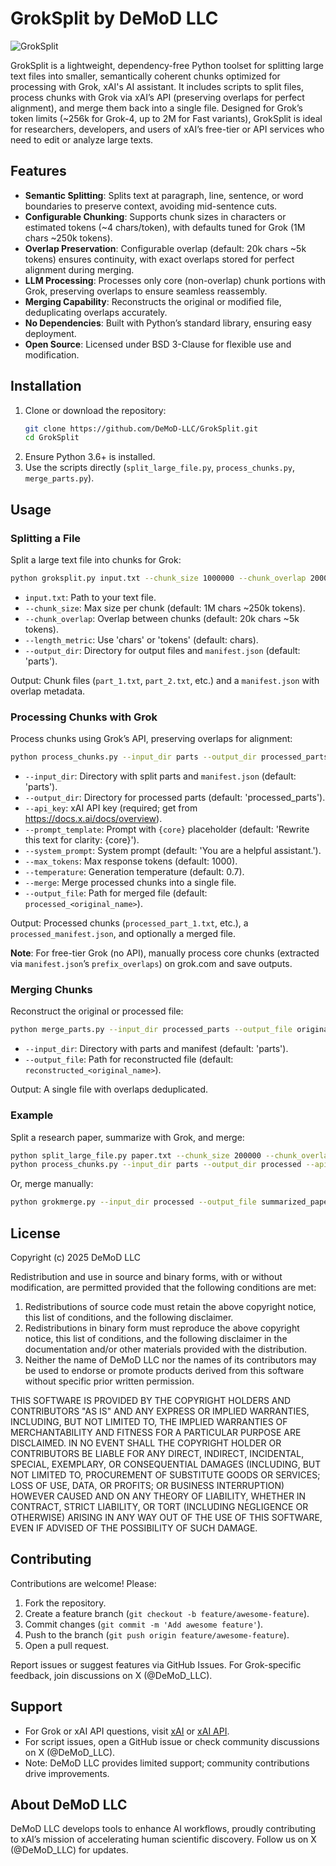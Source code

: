 # GrokSplit by DeMoD LLC

![GrokSplit](groksplit.svg)

GrokSplit is a lightweight, dependency-free Python toolset for splitting large text files into smaller, semantically coherent chunks optimized for processing with Grok, xAI's AI assistant. It includes scripts to split files, process chunks with Grok via xAI’s API (preserving overlaps for perfect alignment), and merge them back into a single file. Designed for Grok’s token limits (~256k for Grok-4, up to 2M for Fast variants), GrokSplit is ideal for researchers, developers, and users of xAI’s free-tier or API services who need to edit or analyze large texts.

## Features
- **Semantic Splitting**: Splits text at paragraph, line, sentence, or word boundaries to preserve context, avoiding mid-sentence cuts.
- **Configurable Chunking**: Supports chunk sizes in characters or estimated tokens (~4 chars/token), with defaults tuned for Grok (1M chars ~250k tokens).
- **Overlap Preservation**: Configurable overlap (default: 20k chars ~5k tokens) ensures continuity, with exact overlaps stored for perfect alignment during merging.
- **LLM Processing**: Processes only core (non-overlap) chunk portions with Grok, preserving overlaps to ensure seamless reassembly.
- **Merging Capability**: Reconstructs the original or modified file, deduplicating overlaps accurately.
- **No Dependencies**: Built with Python’s standard library, ensuring easy deployment.
- **Open Source**: Licensed under BSD 3-Clause for flexible use and modification.

## Installation
1. Clone or download the repository:
   ```bash
   git clone https://github.com/DeMoD-LLC/GrokSplit.git
   cd GrokSplit
   ```
2. Ensure Python 3.6+ is installed.
3. Use the scripts directly (`split_large_file.py`, `process_chunks.py`, `merge_parts.py`).

## Usage

### Splitting a File
Split a large text file into chunks for Grok:
```bash
python groksplit.py input.txt --chunk_size 1000000 --chunk_overlap 20000 --length_metric tokens --output_dir parts
```
- `input.txt`: Path to your text file.
- `--chunk_size`: Max size per chunk (default: 1M chars ~250k tokens).
- `--chunk_overlap`: Overlap between chunks (default: 20k chars ~5k tokens).
- `--length_metric`: Use 'chars' or 'tokens' (default: chars).
- `--output_dir`: Directory for output files and `manifest.json` (default: 'parts').

Output: Chunk files (`part_1.txt`, `part_2.txt`, etc.) and a `manifest.json` with overlap metadata.

### Processing Chunks with Grok
Process chunks using Grok’s API, preserving overlaps for alignment:
```bash
python process_chunks.py --input_dir parts --output_dir processed_parts --api_key YOUR_API_KEY --prompt_template "Summarize this text: {core}" --merge --output_file modified.txt
```
- `--input_dir`: Directory with split parts and `manifest.json` (default: 'parts').
- `--output_dir`: Directory for processed parts (default: 'processed_parts').
- `--api_key`: xAI API key (required; get from https://docs.x.ai/docs/overview).
- `--prompt_template`: Prompt with `{core}` placeholder (default: 'Rewrite this text for clarity: {core}').
- `--system_prompt`: System prompt (default: 'You are a helpful assistant.').
- `--max_tokens`: Max response tokens (default: 1000).
- `--temperature`: Generation temperature (default: 0.7).
- `--merge`: Merge processed chunks into a single file.
- `--output_file`: Path for merged file (default: `processed_<original_name>`).

Output: Processed chunks (`processed_part_1.txt`, etc.), a `processed_manifest.json`, and optionally a merged file.

**Note**: For free-tier Grok (no API), manually process core chunks (extracted via `manifest.json`’s `prefix_overlaps`) on grok.com and save outputs.

### Merging Chunks
Reconstruct the original or processed file:
```bash
python merge_parts.py --input_dir processed_parts --output_file original.txt
```
- `--input_dir`: Directory with parts and manifest (default: 'parts').
- `--output_file`: Path for reconstructed file (default: `reconstructed_<original_name>`).

Output: A single file with overlaps deduplicated.

### Example
Split a research paper, summarize with Grok, and merge:
```bash
python split_large_file.py paper.txt --chunk_size 200000 --chunk_overlap 10000 --length_metric tokens
python process_chunks.py --input_dir parts --output_dir processed --api_key YOUR_API_KEY --prompt_template "Summarize this text: {core}" --merge --output_file summarized_paper.txt
```
Or, merge manually:
```bash
python grokmerge.py --input_dir processed --output_file summarized_paper.txt
```

## License
Copyright (c) 2025 DeMoD LLC

Redistribution and use in source and binary forms, with or without modification, are permitted provided that the following conditions are met:

1. Redistributions of source code must retain the above copyright notice, this list of conditions, and the following disclaimer.
2. Redistributions in binary form must reproduce the above copyright notice, this list of conditions, and the following disclaimer in the documentation and/or other materials provided with the distribution.
3. Neither the name of DeMoD LLC nor the names of its contributors may be used to endorse or promote products derived from this software without specific prior written permission.

THIS SOFTWARE IS PROVIDED BY THE COPYRIGHT HOLDERS AND CONTRIBUTORS "AS IS" AND ANY EXPRESS OR IMPLIED WARRANTIES, INCLUDING, BUT NOT LIMITED TO, THE IMPLIED WARRANTIES OF MERCHANTABILITY AND FITNESS FOR A PARTICULAR PURPOSE ARE DISCLAIMED. IN NO EVENT SHALL THE COPYRIGHT HOLDER OR CONTRIBUTORS BE LIABLE FOR ANY DIRECT, INDIRECT, INCIDENTAL, SPECIAL, EXEMPLARY, OR CONSEQUENTIAL DAMAGES (INCLUDING, BUT NOT LIMITED TO, PROCUREMENT OF SUBSTITUTE GOODS OR SERVICES; LOSS OF USE, DATA, OR PROFITS; OR BUSINESS INTERRUPTION) HOWEVER CAUSED AND ON ANY THEORY OF LIABILITY, WHETHER IN CONTRACT, STRICT LIABILITY, OR TORT (INCLUDING NEGLIGENCE OR OTHERWISE) ARISING IN ANY WAY OUT OF THE USE OF THIS SOFTWARE, EVEN IF ADVISED OF THE POSSIBILITY OF SUCH DAMAGE.

## Contributing
Contributions are welcome! Please:
1. Fork the repository.
2. Create a feature branch (`git checkout -b feature/awesome-feature`).
3. Commit changes (`git commit -m 'Add awesome feature'`).
4. Push to the branch (`git push origin feature/awesome-feature`).
5. Open a pull request.

Report issues or suggest features via GitHub Issues. For Grok-specific feedback, join discussions on X (@DeMoD_LLC).

## Support
- For Grok or xAI API questions, visit [xAI](https://x.ai) or [xAI API](https://x.ai/api).
- For script issues, open a GitHub issue or check community discussions on X (@DeMoD_LLC).
- Note: DeMoD LLC provides limited support; community contributions drive improvements.

## About DeMoD LLC
DeMoD LLC develops tools to enhance AI workflows, proudly contributing to xAI’s mission of accelerating human scientific discovery. Follow us on X (@DeMoD_LLC) for updates.
